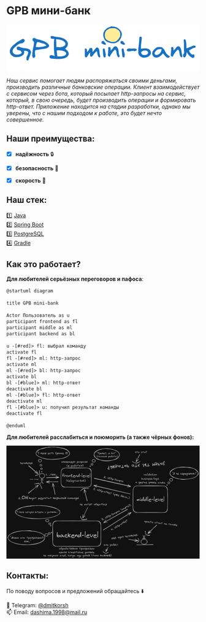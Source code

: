 GPB мини-банк 
===

![logo](pictures/logo.png)

_Наш сервис помогает людям распоряжаться своими деньгами, производить различные банковские операции. Клиент взаимодействует с сервисом через бота, который посылает http-запросы на сервис, который, в свою очередь, будет производить операции и формировать http-ответ.
Приложение находится на стадии разработки, однако мы уверены, 
что с нашим подходом к работе, это будет нечто совершенное._

## Наши преимущества:

- [x] **надёжность** :lock:
- [x] **безопасность** :cactus:
- [x] **скорость** :horse_racing:


## Наш стек:

:one: [Java](https://www.java.com/ru/)  
:two: [Spring Boot](https://spring.io/projects/spring-boot)  
:three: [PostgreSQL](https://www.postgresql.org/)  
:four: [Gradle](https://gradle.org/)

## Как это работает?

**Для любителей серьёзных переговоров и пафоса**:
```plantuml
@startuml diagram

title GPB mini-bank

Actor Пользователь as u
participant frontend as fl
participant middle as ml
participant backend as bl

u -[#red]> fl: выбрал команду
activate fl
fl -[#red]> ml: http-запрос
activate ml
ml -[#red]> bl: http-запрос
activate bl
bl -[#blue]> ml: http-ответ
deactivate bl
ml -[#blue]> fl: http-ответ
deactivate ml
fl -[#blue]> u: получил результат команды
deactivate fl

@enduml
```
**Для любителей расслабиться и поюморить (а также чёрных фонов):**

![service.png](pictures/service.png)

## Контакты:
По поводу вопросов и предложений обращайтесь :arrow_down:  


:speech_balloon: Telegram: [@dmitkorsh](https://t.me/dmitkorsh)  
:mailbox: Email: <a href="mailto:dashima.1998@mail.ru">dashima.1998@mail.ru</a>
